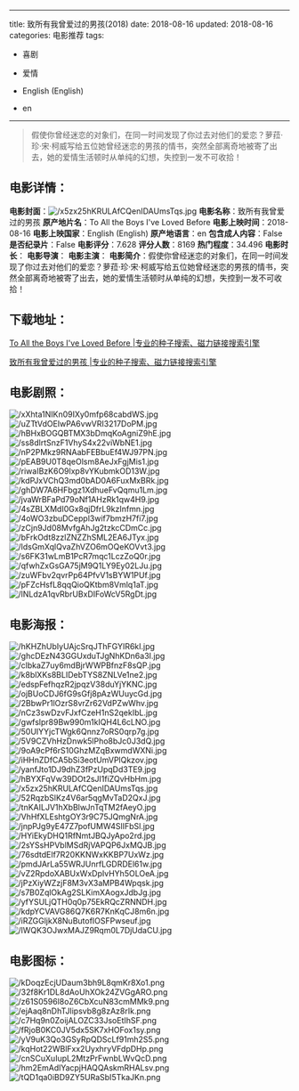 
---
title: 致所有我曾爱过的男孩(2018)
date: 2018-08-16
updated: 2018-08-16
categories: 电影推荐
tags:
- 喜剧
- 爱情

- English (English)
- en
---


> 假使你曾经迷恋的对象们，在同一时间发现了你过去对他们的爱恋？萝菈·珍·宋·柯威写给五位她曾经迷恋的男孩的情书，突然全部离奇地被寄了出去，她的爱情生活顿时从单纯的幻想，失控到一发不可收拾！

## **电影详情**：

**电影封面**：<img src="https://image.tmdb.org/t/p/w200/x5zx25hKRULAfCQenIDAUmsTqs.jpg" alt="/x5zx25hKRULAfCQenIDAUmsTqs.jpg" title="/x5zx25hKRULAfCQenIDAUmsTqs.jpg">
**电影名称**：致所有我曾爱过的男孩
**原产地片名**：To All the Boys I've Loved Before
**电影上映时间**：2018-08-16
**电影上映国家**：English (English)
**原产地语言**：en
**包含成人内容**：False
**是否纪录片**：False
**电影评分**：7.628
**评分人数**：8169
**热门程度**：34.496
**电影时长**：
**电影导演**：
**电影主演**：
**电影简介**：假使你曾经迷恋的对象们，在同一时间发现了你过去对他们的爱恋？萝菈·珍·宋·柯威写给五位她曾经迷恋的男孩的情书，突然全部离奇地被寄了出去，她的爱情生活顿时从单纯的幻想，失控到一发不可收拾！

## **下载地址**：
[To All the Boys I've Loved Before |专业的种子搜索、磁力链接搜索引擎](https://movie.amd794.com:2083/?search=To%20All%20the%20Boys%20I%27ve%20Loved%20Before&ordering=&mode=match_phrase&page_size=10&page=1)

[致所有我曾爱过的男孩 |专业的种子搜索、磁力链接搜索引擎](https://movie.amd794.com:2083/?search=%E8%87%B4%E6%89%80%E6%9C%89%E6%88%91%E6%9B%BE%E7%88%B1%E8%BF%87%E7%9A%84%E7%94%B7%E5%AD%A9&ordering=&mode=match_phrase&page_size=10&page=1)
 

## **电影剧照**：
<img src="https://image.tmdb.org/t/p/original/xXhta1NIKn09IXy0mfp68cabdWS.jpg" alt="/xXhta1NIKn09IXy0mfp68cabdWS.jpg" title="/xXhta1NIKn09IXy0mfp68cabdWS.jpg"><img src="https://image.tmdb.org/t/p/original/uZTtVdOEIwPA6vwVRI3217DoPM.jpg" alt="/uZTtVdOEIwPA6vwVRI3217DoPM.jpg" title="/uZTtVdOEIwPA6vwVRI3217DoPM.jpg"><img src="https://image.tmdb.org/t/p/original/hBHxBOGQBTMX3bDmqKoAgniZ9hE.jpg" alt="/hBHxBOGQBTMX3bDmqKoAgniZ9hE.jpg" title="/hBHxBOGQBTMX3bDmqKoAgniZ9hE.jpg"><img src="https://image.tmdb.org/t/p/original/ss8dlrtSnzF1VhyS4x22viWbNE1.jpg" alt="/ss8dlrtSnzF1VhyS4x22viWbNE1.jpg" title="/ss8dlrtSnzF1VhyS4x22viWbNE1.jpg"><img src="https://image.tmdb.org/t/p/original/nP2PMkz9RNAabFEBbuEf4WJ97PN.jpg" alt="/nP2PMkz9RNAabFEBbuEf4WJ97PN.jpg" title="/nP2PMkz9RNAabFEBbuEf4WJ97PN.jpg"><img src="https://image.tmdb.org/t/p/original/pEAB9U0T8qeOlsm8AeJxFgjMis1.jpg" alt="/pEAB9U0T8qeOlsm8AeJxFgjMis1.jpg" title="/pEAB9U0T8qeOlsm8AeJxFgjMis1.jpg"><img src="https://image.tmdb.org/t/p/original/riwaIBzK6O9lxp8vYKubmkOD13W.jpg" alt="/riwaIBzK6O9lxp8vYKubmkOD13W.jpg" title="/riwaIBzK6O9lxp8vYKubmkOD13W.jpg"><img src="https://image.tmdb.org/t/p/original/kdPJxVChQ3md0bAD0A6FuxMxBRk.jpg" alt="/kdPJxVChQ3md0bAD0A6FuxMxBRk.jpg" title="/kdPJxVChQ3md0bAD0A6FuxMxBRk.jpg"><img src="https://image.tmdb.org/t/p/original/ghDW7A6HFbgz1XdhueFvQqmu1Lm.jpg" alt="/ghDW7A6HFbgz1XdhueFvQqmu1Lm.jpg" title="/ghDW7A6HFbgz1XdhueFvQqmu1Lm.jpg"><img src="https://image.tmdb.org/t/p/original/jvaWrBFaPd79oNf1AHzRk1qw4H9.jpg" alt="/jvaWrBFaPd79oNf1AHzRk1qw4H9.jpg" title="/jvaWrBFaPd79oNf1AHzRk1qw4H9.jpg"><img src="https://image.tmdb.org/t/p/original/4sZBLXMdI0Gx8qjDfrL9kzInfmn.jpg" alt="/4sZBLXMdI0Gx8qjDfrL9kzInfmn.jpg" title="/4sZBLXMdI0Gx8qjDfrL9kzInfmn.jpg"><img src="https://image.tmdb.org/t/p/original/4oWO3zbuDCeppl3wif7bmzH7fi7.jpg" alt="/4oWO3zbuDCeppl3wif7bmzH7fi7.jpg" title="/4oWO3zbuDCeppl3wif7bmzH7fi7.jpg"><img src="https://image.tmdb.org/t/p/original/zCjn9Jd08MvfgAhJg2tzkcCDmCc.jpg" alt="/zCjn9Jd08MvfgAhJg2tzkcCDmCc.jpg" title="/zCjn9Jd08MvfgAhJg2tzkcCDmCc.jpg"><img src="https://image.tmdb.org/t/p/original/bFrkOdt8zzlZNZZhSML2EA6JTyx.jpg" alt="/bFrkOdt8zzlZNZZhSML2EA6JTyx.jpg" title="/bFrkOdt8zzlZNZZhSML2EA6JTyx.jpg"><img src="https://image.tmdb.org/t/p/original/ldsGmXqlQvaZhVZO6mOQeKOVvt3.jpg" alt="/ldsGmXqlQvaZhVZO6mOQeKOVvt3.jpg" title="/ldsGmXqlQvaZhVZO6mOQeKOVvt3.jpg"><img src="https://image.tmdb.org/t/p/original/s6FK31wLmB1PcR7mqc1LczZoQ0r.jpg" alt="/s6FK31wLmB1PcR7mqc1LczZoQ0r.jpg" title="/s6FK31wLmB1PcR7mqc1LczZoQ0r.jpg"><img src="https://image.tmdb.org/t/p/original/qfwhZxGsGA75jM9Q1LY9Ey02LJu.jpg" alt="/qfwhZxGsGA75jM9Q1LY9Ey02LJu.jpg" title="/qfwhZxGsGA75jM9Q1LY9Ey02LJu.jpg"><img src="https://image.tmdb.org/t/p/original/zuWFbv2qvrPp64PfvV1sBYW1PUf.jpg" alt="/zuWFbv2qvrPp64PfvV1sBYW1PUf.jpg" title="/zuWFbv2qvrPp64PfvV1sBYW1PUf.jpg"><img src="https://image.tmdb.org/t/p/original/pFZcHsfL8qqQioQKtbm8Vmlq1aT.jpg" alt="/pFZcHsfL8qqQioQKtbm8Vmlq1aT.jpg" title="/pFZcHsfL8qqQioQKtbm8Vmlq1aT.jpg"><img src="https://image.tmdb.org/t/p/original/lNLdzA1qvRbrUBxDIFoWcV5RgDt.jpg" alt="/lNLdzA1qvRbrUBxDIFoWcV5RgDt.jpg" title="/lNLdzA1qvRbrUBxDIFoWcV5RgDt.jpg">

## **电影海报**：
<img src="https://image.tmdb.org/t/p/original/hKHZhUbIyUAjcSrqJThFGYIR6kI.jpg" alt="/hKHZhUbIyUAjcSrqJThFGYIR6kI.jpg" title="/hKHZhUbIyUAjcSrqJThFGYIR6kI.jpg"><img src="https://image.tmdb.org/t/p/original/ghcDEzN43GGUxduTJgNhKDn6a3I.jpg" alt="/ghcDEzN43GGUxduTJgNhKDn6a3I.jpg" title="/ghcDEzN43GGUxduTJgNhKDn6a3I.jpg"><img src="https://image.tmdb.org/t/p/original/clbkaZ7uy6mdBjrWWPBfnzF8sQP.jpg" alt="/clbkaZ7uy6mdBjrWWPBfnzF8sQP.jpg" title="/clbkaZ7uy6mdBjrWWPBfnzF8sQP.jpg"><img src="https://image.tmdb.org/t/p/original/k8blXKs8BLIDebTYS8ZNLVe1ne2.jpg" alt="/k8blXKs8BLIDebTYS8ZNLVe1ne2.jpg" title="/k8blXKs8BLIDebTYS8ZNLVe1ne2.jpg"><img src="https://image.tmdb.org/t/p/original/edspFefhqzR2jpqzV38duYjYKNC.jpg" alt="/edspFefhqzR2jpqzV38duYjYKNC.jpg" title="/edspFefhqzR2jpqzV38duYjYKNC.jpg"><img src="https://image.tmdb.org/t/p/original/ojBUoCDJ6fG9sGfj8pAzWUuycGd.jpg" alt="/ojBUoCDJ6fG9sGfj8pAzWUuycGd.jpg" title="/ojBUoCDJ6fG9sGfj8pAzWUuycGd.jpg"><img src="https://image.tmdb.org/t/p/original/2BbwPr1lOzrS8vrZr62VdPZwWhv.jpg" alt="/2BbwPr1lOzrS8vrZr62VdPZwWhv.jpg" title="/2BbwPr1lOzrS8vrZr62VdPZwWhv.jpg"><img src="https://image.tmdb.org/t/p/original/nCz3swDzvFJxfCzeH1nS2qekIbL.jpg" alt="/nCz3swDzvFJxfCzeH1nS2qekIbL.jpg" title="/nCz3swDzvFJxfCzeH1nS2qekIbL.jpg"><img src="https://image.tmdb.org/t/p/original/gwfslpr89Bw990m1kIQH4L6cLNO.jpg" alt="/gwfslpr89Bw990m1kIQH4L6cLNO.jpg" title="/gwfslpr89Bw990m1kIQH4L6cLNO.jpg"><img src="https://image.tmdb.org/t/p/original/50UIYYjcTWgk6Qnnz7oRS0qrp7g.jpg" alt="/50UIYYjcTWgk6Qnnz7oRS0qrp7g.jpg" title="/50UIYYjcTWgk6Qnnz7oRS0qrp7g.jpg"><img src="https://image.tmdb.org/t/p/original/5V9CZVhHzDnwk5lPho8bJc0J3dQ.jpg" alt="/5V9CZVhHzDnwk5lPho8bJc0J3dQ.jpg" title="/5V9CZVhHzDnwk5lPho8bJc0J3dQ.jpg"><img src="https://image.tmdb.org/t/p/original/9oA9cPf6rS10GhzMZqBxwmdWXNi.jpg" alt="/9oA9cPf6rS10GhzMZqBxwmdWXNi.jpg" title="/9oA9cPf6rS10GhzMZqBxwmdWXNi.jpg"><img src="https://image.tmdb.org/t/p/original/iHHnZDfCA5bSi3eotUmVPlQkzov.jpg" alt="/iHHnZDfCA5bSi3eotUmVPlQkzov.jpg" title="/iHHnZDfCA5bSi3eotUmVPlQkzov.jpg"><img src="https://image.tmdb.org/t/p/original/yanfJto1DJ9dhZ3fPzUpqDd3TE9.jpg" alt="/yanfJto1DJ9dhZ3fPzUpqDd3TE9.jpg" title="/yanfJto1DJ9dhZ3fPzUpqDd3TE9.jpg"><img src="https://image.tmdb.org/t/p/original/hBYXFqVw39DOt2sJI1fiZQvHbHm.jpg" alt="/hBYXFqVw39DOt2sJI1fiZQvHbHm.jpg" title="/hBYXFqVw39DOt2sJI1fiZQvHbHm.jpg"><img src="https://image.tmdb.org/t/p/original/x5zx25hKRULAfCQenIDAUmsTqs.jpg" alt="/x5zx25hKRULAfCQenIDAUmsTqs.jpg" title="/x5zx25hKRULAfCQenIDAUmsTqs.jpg"><img src="https://image.tmdb.org/t/p/original/52RqzbSlKz4V6ar5qgMvTaD2QxJ.jpg" alt="/52RqzbSlKz4V6ar5qgMvTaD2QxJ.jpg" title="/52RqzbSlKz4V6ar5qgMvTaD2QxJ.jpg"><img src="https://image.tmdb.org/t/p/original/tnKAILJV1hXbBlwJnTqTM2fAeyO.jpg" alt="/tnKAILJV1hXbBlwJnTqTM2fAeyO.jpg" title="/tnKAILJV1hXbBlwJnTqTM2fAeyO.jpg"><img src="https://image.tmdb.org/t/p/original/VhHfXLEshtgOY3r9C75JQmgNrA.jpg" alt="/VhHfXLEshtgOY3r9C75JQmgNrA.jpg" title="/VhHfXLEshtgOY3r9C75JQmgNrA.jpg"><img src="https://image.tmdb.org/t/p/original/jnpPJg9yE47Z7pofUMW4SlIFbSl.jpg" alt="/jnpPJg9yE47Z7pofUMW4SlIFbSl.jpg" title="/jnpPJg9yE47Z7pofUMW4SlIFbSl.jpg"><img src="https://image.tmdb.org/t/p/original/HYiEkyDHQ1RfNmtJBQJyApo2rd.jpg" alt="/HYiEkyDHQ1RfNmtJBQJyApo2rd.jpg" title="/HYiEkyDHQ1RfNmtJBQJyApo2rd.jpg"><img src="https://image.tmdb.org/t/p/original/2sYSsHPVblMSdRjVAPQP6JxMQJB.jpg" alt="/2sYSsHPVblMSdRjVAPQP6JxMQJB.jpg" title="/2sYSsHPVblMSdRjVAPQP6JxMQJB.jpg"><img src="https://image.tmdb.org/t/p/original/76sdtdElf7R20KKNWxKKBP7UxWz.jpg" alt="/76sdtdElf7R20KKNWxKKBP7UxWz.jpg" title="/76sdtdElf7R20KKNWxKKBP7UxWz.jpg"><img src="https://image.tmdb.org/t/p/original/pmdJArLa55WRJUnrfLGDRDEl61w.jpg" alt="/pmdJArLa55WRJUnrfLGDRDEl61w.jpg" title="/pmdJArLa55WRJUnrfLGDRDEl61w.jpg"><img src="https://image.tmdb.org/t/p/original/vZ2RpdoXABUxWxDpIvHYh5OLOeA.jpg" alt="/vZ2RpdoXABUxWxDpIvHYh5OLOeA.jpg" title="/vZ2RpdoXABUxWxDpIvHYh5OLOeA.jpg"><img src="https://image.tmdb.org/t/p/original/jPzXiyWZzjF8M3vX3aMPB4Wpqsk.jpg" alt="/jPzXiyWZzjF8M3vX3aMPB4Wpqsk.jpg" title="/jPzXiyWZzjF8M3vX3aMPB4Wpqsk.jpg"><img src="https://image.tmdb.org/t/p/original/s7B0ZqlOkAg2SLKimXAogxJdbJg.jpg" alt="/s7B0ZqlOkAg2SLKimXAogxJdbJg.jpg" title="/s7B0ZqlOkAg2SLKimXAogxJdbJg.jpg"><img src="https://image.tmdb.org/t/p/original/yfYSULjQTH0q0p75EkRQcZRNNDH.jpg" alt="/yfYSULjQTH0q0p75EkRQcZRNNDH.jpg" title="/yfYSULjQTH0q0p75EkRQcZRNNDH.jpg"><img src="https://image.tmdb.org/t/p/original/kdpYCVAVG86Q7K6R7KnKqCJ8m6n.jpg" alt="/kdpYCVAVG86Q7K6R7KnKqCJ8m6n.jpg" title="/kdpYCVAVG86Q7K6R7KnKqCJ8m6n.jpg"><img src="https://image.tmdb.org/t/p/original/iRZGGljkX8NuButofIOSFPwseuf.jpg" alt="/iRZGGljkX8NuButofIOSFPwseuf.jpg" title="/iRZGGljkX8NuButofIOSFPwseuf.jpg"><img src="https://image.tmdb.org/t/p/original/lWQK3OJwxMAJZ9Rqm0L7DjUdaCU.jpg" alt="/lWQK3OJwxMAJZ9Rqm0L7DjUdaCU.jpg" title="/lWQK3OJwxMAJZ9Rqm0L7DjUdaCU.jpg">

## **电影图标**：
<img src="https://image.tmdb.org/t/p/original/kDoqzEcjUDaum3bh9L8qmKr8Xo1.png" alt="/kDoqzEcjUDaum3bh9L8qmKr8Xo1.png" title="/kDoqzEcjUDaum3bh9L8qmKr8Xo1.png"><img src="https://image.tmdb.org/t/p/original/32f8Kr1DL8dAoUhXOk24ZVGgARO.png" alt="/32f8Kr1DL8dAoUhXOk24ZVGgARO.png" title="/32f8Kr1DL8dAoUhXOk24ZVGgARO.png"><img src="https://image.tmdb.org/t/p/original/z61S0596l8oZ6CbXcuN83cmMMk9.png" alt="/z61S0596l8oZ6CbXcuN83cmMMk9.png" title="/z61S0596l8oZ6CbXcuN83cmMMk9.png"><img src="https://image.tmdb.org/t/p/original/ejAaq8nDhTJlipsvb8g8zAz8rIk.png" alt="/ejAaq8nDhTJlipsvb8g8zAz8rIk.png" title="/ejAaq8nDhTJlipsvb8g8zAz8rIk.png"><img src="https://image.tmdb.org/t/p/original/c7Hq9n0ZoijALOZC33JsoEtIhSF.png" alt="/c7Hq9n0ZoijALOZC33JsoEtIhSF.png" title="/c7Hq9n0ZoijALOZC33JsoEtIhSF.png"><img src="https://image.tmdb.org/t/p/original/fRjoB0KC0JV5dx5SK7xHOFox1sy.png" alt="/fRjoB0KC0JV5dx5SK7xHOFox1sy.png" title="/fRjoB0KC0JV5dx5SK7xHOFox1sy.png"><img src="https://image.tmdb.org/t/p/original/yV9uK3Qo3GSyRpQDScLf91mh2S5.png" alt="/yV9uK3Qo3GSyRpQDScLf91mh2S5.png" title="/yV9uK3Qo3GSyRpQDScLf91mh2S5.png"><img src="https://image.tmdb.org/t/p/original/kqHot22WBlFxx2UyxhryVFdpDHp.png" alt="/kqHot22WBlFxx2UyxhryVFdpDHp.png" title="/kqHot22WBlFxx2UyxhryVFdpDHp.png"><img src="https://image.tmdb.org/t/p/original/cnSCuXuIupL2MtzPrFwnbLWvQcD.png" alt="/cnSCuXuIupL2MtzPrFwnbLWvQcD.png" title="/cnSCuXuIupL2MtzPrFwnbLWvQcD.png"><img src="https://image.tmdb.org/t/p/original/hm2EmAdlYacpjHAQQAskmRHALsv.png" alt="/hm2EmAdlYacpjHAQQAskmRHALsv.png" title="/hm2EmAdlYacpjHAQQAskmRHALsv.png"><img src="https://image.tmdb.org/t/p/original/tQD1qa0iBD9ZY5URaSbI5TkaJKn.png" alt="/tQD1qa0iBD9ZY5URaSbI5TkaJKn.png" title="/tQD1qa0iBD9ZY5URaSbI5TkaJKn.png">
